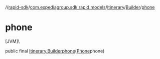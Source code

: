 //[rapid-sdk](../../../../index.md)/[com.expediagroup.sdk.rapid.models](../../index.md)/[Itinerary](../index.md)/[Builder](index.md)/[phone](phone.md)

# phone

[JVM]\

public final [Itinerary.Builder](index.md)[phone](phone.md)([Phone](../../-phone/index.md)phone)
